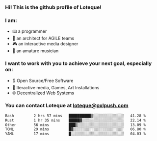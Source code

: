 ### Hi! This is the github profile of Loteque!
### I am: 
 - ⌨️ a programmer
 - 📐 an architect for AGILE teams
 - 🎮 an interactive media designer
 - 🎸 an amature musician

### I want to work with you to achieve your next goal, especially on:
  - 🔃 Open Source/Free Software
  - 🎯 Iteractive media, Games, Art Installations
  - 🌐 Decentralized Web Systems

### You can contact Loteque at [loteque@pxlpush.com](mailto:loteque@pxlpush.com)
<!--START_SECTION:waka-->

```txt
Bash         2 hrs 57 mins   ██████████▒░░░░░░░░░░░░░░   41.28 %
Rust         1 hr 35 mins    █████▓░░░░░░░░░░░░░░░░░░░   22.14 %
Other        56 mins         ███▒░░░░░░░░░░░░░░░░░░░░░   13.09 %
TOML         29 mins         █▓░░░░░░░░░░░░░░░░░░░░░░░   06.80 %
YAML         17 mins         █░░░░░░░░░░░░░░░░░░░░░░░░   04.03 %
```

<!--END_SECTION:waka-->
